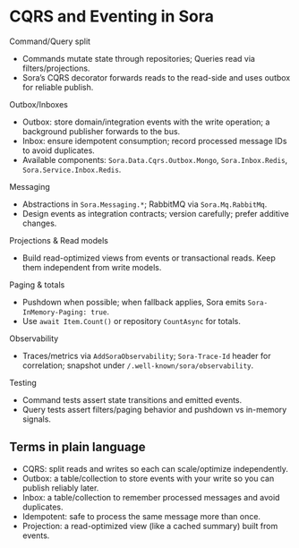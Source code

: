 # CQRS and Eventing in Sora

Command/Query split
- Commands mutate state through repositories; Queries read via filters/projections.
- Sora’s CQRS decorator forwards reads to the read-side and uses outbox for reliable publish.

Outbox/Inboxes
- Outbox: store domain/integration events with the write operation; a background publisher forwards to the bus.
- Inbox: ensure idempotent consumption; record processed message IDs to avoid duplicates.
- Available components: `Sora.Data.Cqrs.Outbox.Mongo`, `Sora.Inbox.Redis`, `Sora.Service.Inbox.Redis`.

Messaging
- Abstractions in `Sora.Messaging.*`; RabbitMQ via `Sora.Mq.RabbitMq`.
- Design events as integration contracts; version carefully; prefer additive changes.

Projections & Read models
- Build read-optimized views from events or transactional reads. Keep them independent from write models.

Paging & totals
- Pushdown when possible; when fallback applies, Sora emits `Sora-InMemory-Paging: true`.
- Use `await Item.Count()` or repository `CountAsync` for totals.

Observability
- Traces/metrics via `AddSoraObservability`; `Sora-Trace-Id` header for correlation; snapshot under `/.well-known/sora/observability`.

Testing
- Command tests assert state transitions and emitted events.
- Query tests assert filters/paging behavior and pushdown vs in-memory signals.

## Terms in plain language
- CQRS: split reads and writes so each can scale/optimize independently.
- Outbox: a table/collection to store events with your write so you can publish reliably later.
- Inbox: a table/collection to remember processed messages and avoid duplicates.
- Idempotent: safe to process the same message more than once.
- Projection: a read-optimized view (like a cached summary) built from events.

